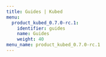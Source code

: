 ```yaml
---
title: Guides | Kubed
menu:
  product_kubed_0.7.0-rc.1:
    identifier: guides
    name: Guides
    weight: 40
menu_name: product_kubed_0.7.0-rc.1
---
```


